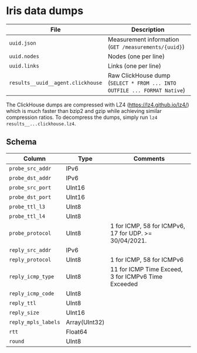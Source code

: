 # Iris data dumps

File                              | Description
----------------------------------|------------
`uuid.json`                       | Measurement information (`GET /measurements/{uuid}`)
`uuid.nodes`                      | Nodes (one per line)
`uuid.links`                      | Links (one per line)
`results__uuid__agent.clickhouse` | Raw ClickHouse dump (`SELECT * FROM ... INTO OUTFILE ... FORMAT Native`)

The ClickHouse dumps are compressed with LZ4 (https://lz4.github.io/lz4/) which is
much faster than bzip2 and gzip while achieving similar compression ratios.
To decompress the dumps, simply run `lz4 results__...clickhouse.lz4`.

## Schema

Column              | Type          | Comments
--------------------|---------------|---------
`probe_src_addr`    | IPv6          |
`probe_dst_addr`    | IPv6          |
`probe_src_port`    | UInt16        |
`probe_dst_port`    | UInt16        |
`probe_ttl_l3`      | UInt8         |
`probe_ttl_l4`      | UInt8         |
`probe_protocol`    | UInt8         | 1 for ICMP, 58 for ICMPv6, 17 for UDP. >= 30/04/2021.
`reply_src_addr`    | IPv6          |
`reply_protocol`    | UInt8         | 1 for ICMP, 58 for ICMPv6
`reply_icmp_type`   | UInt8         | 11 for ICMP Time Exceed, 3 for ICMPv6 Time Exceeded
`reply_icmp_code`   | UInt8         |
`reply_ttl`         | UInt8         |
`reply_size`        | UInt16        |
`reply_mpls_labels` | Array(UInt32) |
`rtt`               | Float64       |
`round`             | UInt8         |
